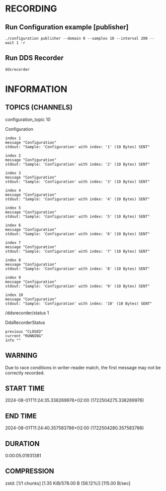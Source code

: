 # RECORDING

## Run Configuration example [publisher]

```
./configuration publisher --domain 0 --samples 10 --interval 200 --wait 1 -r
```

## Run DDS Recorder

```
ddsrecorder
```

# INFORMATION

## TOPICS (CHANNELS)

configuration_topic             10

Configuration

    index 1
    message "Configuration"
    stdout: "Sample: 'Configuration' with index: '1' (10 Bytes) SENT"

    index 2
    message "Configuration"
    stdout: "Sample: 'Configuration' with index: '2' (10 Bytes) SENT"

    index 3
    message "Configuration"
    stdout: "Sample: 'Configuration' with index: '3' (10 Bytes) SENT"

    index 4
    message "Configuration"
    stdout: "Sample: 'Configuration' with index: '4' (10 Bytes) SENT"

    index 5
    message "Configuration"
    stdout: "Sample: 'Configuration' with index: '5' (10 Bytes) SENT"

    index 6
    message "Configuration"
    stdout: "Sample: 'Configuration' with index: '6' (10 Bytes) SENT"

    index 7
    message "Configuration"
    stdout: "Sample: 'Configuration' with index: '7' (10 Bytes) SENT"

    index 8
    message "Configuration"
    stdout: "Sample: 'Configuration' with index: '8' (10 Bytes) SENT"

    index 9
    message "Configuration"
    stdout: "Sample: 'Configuration' with index: '9' (10 Bytes) SENT"

    index 10
    message "Configuration"
    stdout: "Sample: 'Configuration' with index: '10' (10 Bytes) SENT"

/ddsrecorder/status             1

DdsRecorderStatus

    previous "CLOSED"
    current "RUNNING"
    info ""

## WARNING
Due to race conditions in writer-reader match, the first message may not be correctly recorded.

## START TIME
2024-08-01T11:24:35.338269976+02:00 (1722504275.338269976)

## END TIME
2024-08-01T11:24:40.357583786+02:00 (1722504280.357583786)

## DURATION
0:00:05.01931381

## COMPRESSION
zstd: [1/1 chunks] [1.35 KiB/578.00 B (58.12%)] [115.00 B/sec]
